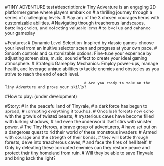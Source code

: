 #TINY ADVENTURE
test
#description: 
	# Tiny Adventure is an engaging 2D platformer game where players embark on
	# a thrilling journey through a series of challenging levels.
	# Play any of the 3 chosen courages heros with customizable abilities.
	# Navigating through treacherous landscapes, batteling eneies, and collecting valuable iems
	# to level up and enhance your gameplay
	
	
#Features:
	# Dynamic Level Selection: Inspired by classic games, choose your level from an inuitive selector scren and progress at your own pace.
	# Smooth controls and customizable options: Fine-tube your experince by adjusting screen size, music, sound effect to create your ideal gaming atmosphere.
	# Strategic Gameplay Mechanics: Employ power-ups, manage health, and leverage unique abilities to tackle enemies and obstecles as you strive to reach the end of each level.
										
										# Are you ready to take on the Tiny Adventure and prove your skills?

#How to play: (under development)
	



#Story:
	# In the peaceful land of Tinyvale, 
	# a dark force has begun to spread, 
	# corrupting everything it touches. 
	# Once lush forests now echo with the growls of twisted beasts, 
	# mysterious caves have become filled with lurking shadows, 
	# and even the underworld itself stirs with sinister power. 
	# The Tiny Heroes, a brave group of adventurers, 
	# have set out on a dangerous quest to rid their world of these monstrous invaders. 
	# Armed with courage and the strength of their bonds, 
	# they will battle through forests, delve into treacherous caves, 
	# and face the fires of hell itself. 
	# Only by defeating these corrupted enemies can they restore peace and protect their tiny homeland from ruin. 
	# Will they be able to save Tinyvale and bring back the light?